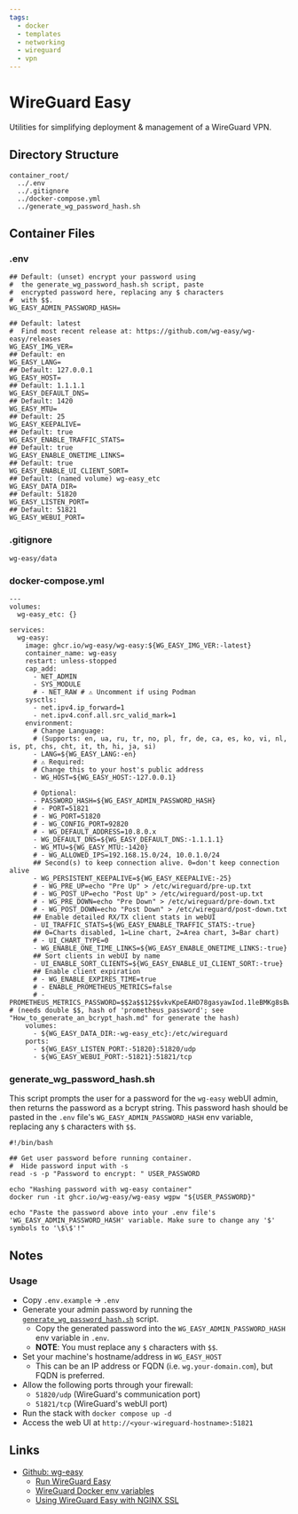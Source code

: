 ```yaml
---
tags:
  - docker
  - templates
  - networking
  - wireguard
  - vpn
---
```


# WireGuard Easy

Utilities for simplifying deployment & management of a WireGuard VPN.

## Directory Structure

```text title="Container directory structure"
container_root/
  ../.env
  ../.gitignore
  ../docker-compose.yml
  ../generate_wg_password_hash.sh
```

## Container Files

### .env

```text title="wireguard easy .env" linenums="1"
## Default: (unset) encrypt your password using
#  the generate_wg_password_hash.sh script, paste
#  encrypted password here, replacing any $ characters
#  with $$.
WG_EASY_ADMIN_PASSWORD_HASH=

## Default: latest
#  Find most recent release at: https://github.com/wg-easy/wg-easy/releases
WG_EASY_IMG_VER=
## Default: en
WG_EASY_LANG=
## Default: 127.0.0.1
WG_EASY_HOST=
## Default: 1.1.1.1
WG_EASY_DEFAULT_DNS=
## Default: 1420
WG_EASY_MTU=
## Default: 25
WG_EASY_KEEPALIVE=
## Default: true
WG_EASY_ENABLE_TRAFFIC_STATS=
## Default: true
WG_EASY_ENABLE_ONETIME_LINKS=
## Default: true
WG_EASY_ENABLE_UI_CLIENT_SORT=
## Default: (named volume) wg-easy_etc
WG_EASY_DATA_DIR=
## Default: 51820
WG_EASY_LISTEN_PORT=
## Default: 51821
WG_EASY_WEBUI_PORT=

```

### .gitignore

```text title="wireguard easy .gitignore" linenums="1"
wg-easy/data

```

### docker-compose.yml

```text title="wireguard easy docker-compose.yml" linenums="1"
---
volumes:
  wg-easy_etc: {}

services:
  wg-easy:
    image: ghcr.io/wg-easy/wg-easy:${WG_EASY_IMG_VER:-latest}
    container_name: wg-easy
    restart: unless-stopped
    cap_add:
      - NET_ADMIN
      - SYS_MODULE
      # - NET_RAW # ⚠️ Uncomment if using Podman
    sysctls:
      - net.ipv4.ip_forward=1
      - net.ipv4.conf.all.src_valid_mark=1
    environment:
      # Change Language:
      # (Supports: en, ua, ru, tr, no, pl, fr, de, ca, es, ko, vi, nl, is, pt, chs, cht, it, th, hi, ja, si)
      - LANG=${WG_EASY_LANG:-en}
      # ⚠️ Required:
      # Change this to your host's public address
      - WG_HOST=${WG_EASY_HOST:-127.0.0.1}

      # Optional:
      - PASSWORD_HASH=${WG_EASY_ADMIN_PASSWORD_HASH}
      # - PORT=51821
      # - WG_PORT=51820
      # - WG_CONFIG_PORT=92820
      # - WG_DEFAULT_ADDRESS=10.8.0.x
      - WG_DEFAULT_DNS=${WG_EASY_DEFAULT_DNS:-1.1.1.1}
      - WG_MTU=${WG_EASY_MTU:-1420}
      # - WG_ALLOWED_IPS=192.168.15.0/24, 10.0.1.0/24
      ## Second(s) to keep connection alive. 0=don't keep connection alive
      - WG_PERSISTENT_KEEPALIVE=${WG_EASY_KEEPALIVE:-25}
      # - WG_PRE_UP=echo "Pre Up" > /etc/wireguard/pre-up.txt
      # - WG_POST_UP=echo "Post Up" > /etc/wireguard/post-up.txt
      # - WG_PRE_DOWN=echo "Pre Down" > /etc/wireguard/pre-down.txt
      # - WG_POST_DOWN=echo "Post Down" > /etc/wireguard/post-down.txt
      ## Enable detailed RX/TX client stats in webUI
      - UI_TRAFFIC_STATS=${WG_EASY_ENABLE_TRAFFIC_STATS:-true}
      ## 0=Charts disabled, 1=Line chart, 2=Area chart, 3=Bar chart)
      # - UI_CHART_TYPE=0 
      - WG_ENABLE_ONE_TIME_LINKS=${WG_EASY_ENABLE_ONETIME_LINKS:-true}
      ## Sort clients in webUI by name
      - UI_ENABLE_SORT_CLIENTS=${WG_EASY_ENABLE_UI_CLIENT_SORT:-true}
      ## Enable client expiration
      # - WG_ENABLE_EXPIRES_TIME=true
      # - ENABLE_PROMETHEUS_METRICS=false
      # - PROMETHEUS_METRICS_PASSWORD=$$2a$$12$$vkvKpeEAHD78gasyawIod.1leBMKg8sBwKW.pQyNsq78bXV3INf2G # (needs double $$, hash of 'prometheus_password'; see "How_to_generate_an_bcrypt_hash.md" for generate the hash)
    volumes:
      - ${WG_EASY_DATA_DIR:-wg-easy_etc}:/etc/wireguard
    ports:
      - ${WG_EASY_LISTEN_PORT:-51820}:51820/udp
      - ${WG_EASY_WEBUI_PORT:-51821}:51821/tcp

```

### generate_wg_password_hash.sh

This script prompts the user for a password for the `wg-easy` webUI admin, then returns the password as a bcrypt string. This password hash should be pasted in the `.env` file's `WG_EASY_ADMIN_PASSWORD_HASH` env variable, replacing any `$` characters with `$$`.

```shell title="generate_wg_easy_password_hash.sh" linenums="1"
#!/bin/bash

## Get user password before running container.
#  Hide password input with -s
read -s -p "Password to encrypt: " USER_PASSWORD

echo "Hashing password with wg-easy container"
docker run -it ghcr.io/wg-easy/wg-easy wgpw "${USER_PASSWORD}"

echo "Paste the password above into your .env file's 'WG_EASY_ADMIN_PASSWORD_HASH' variable. Make sure to change any '$' symbols to '\$\$'!"

```

## Notes

### Usage

- Copy `.env.example` -> `.env`
- Generate your admin password by running the [`generate_wg_password_hash.sh`](./generate_wg_password_hash.sh) script.
    - Copy the generated password into the `WG_EASY_ADMIN_PASSWORD_HASH` env variable in `.env`.
    - **NOTE**: You must replace any `$` characters with `$$`.
- Set your machine's hostname/address in `WG_EASY_HOST`
    - This can be an IP address or FQDN (i.e. `wg.your-domain.com`), but FQDN is preferred.
- Allow the following ports through your firewall:
    - `51820/udp` (WireGuard's communication port)
    - `51821/tcp` (WireGuard's webUI port)
- Run the stack with `docker compose up -d`
- Access the web UI at `http://<your-wireguard-hostname>:51821`

## Links

- [Github: wg-easy](https://github.com/wg-easy/wg-easy)
    - [Run WireGuard Easy](https://github.com/wg-easy/wg-easy?tab=readme-ov-file#2-run-wireguard-easy)
    - [WireGuard Docker env variables](https://github.com/wg-easy/wg-easy?tab=readme-ov-file#options)
    - [Using WireGuard Easy with NGINX SSL](https://github.com/wg-easy/wg-easy/wiki/Using-WireGuard-Easy-with-nginx-SSL)
